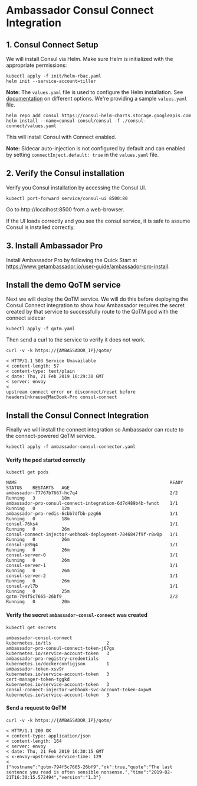 # Ambassador Consul Connect Integration

## 1. Consul Connect Setup

We will install Consul via Helm. Make sure Helm is initialized with the appropriate permissions:

```
kubectl apply -f init/helm-rbac.yaml
helm init --service-account=tiller
```

**Note:** The `values.yaml` file is used to configure the Helm installation. See [documentation](https://www.consul.io/docs/platform/k8s/helm.html#configuration-values-) on different options. We're providing a sample `values.yaml` file.

```shell
helm repo add consul https://consul-helm-charts.storage.googleapis.com
helm install --name=consul consul/consul -f ./consul-connect/values.yaml
```

This will install Consul with Connect enabled. 

**Note:** Sidecar auto-injection is not configured by default and can enabled by setting `connectInject.default: true` in the `values.yaml` file.

## 2. Verify the Consul installation

Verify you Consul installation by accessing the Consul UI. 

```shell
kubectl port-forward service/consul-ui 8500:80
```

Go to http://localhost:8500 from a web-browser.

If the UI loads correctly and you see the consul service, it is safe to assume Consul is installed correctly.

## 3. Install Ambassador Pro

Install Ambassador Pro by following the Quick Start at https://www.getambassador.io/user-guide/ambassador-pro-install.

## Install the demo QoTM service

Next we will deploy the QoTM service. We will do this before deploying the Consul Connect integration to show how Ambassador requires the secret created by that service to successfully route to the QoTM pod with the connect sidecar

```shell
kubectl apply -f qotm.yaml
```

Then send a curl to the service to verify it does not work.

```shell
curl -v -k https://{AMBASSADOR_IP}/qotm/

< HTTP/1.1 503 Service Unavailable
< content-length: 57
< content-type: text/plain
< date: Thu, 21 Feb 2019 16:29:30 GMT
< server: envoy
< 
upstream connect error or disconnect/reset before headers[nkrause@MacBook-Pro consul-connect
```

## Install the Consul Connect Integration

Finally we will install the connect integration so Ambassador can route to the connect-powered QoTM service.

```shell
kubectl apply -f ambassador-consul-connector.yaml
```

#### Verify the pod started correctly

```shell
kubectl get pods 

NAME                                                          READY   STATUS    RESTARTS   AGE
ambassador-77767b7667-hc7q4                                   2/2     Running   3          18m
ambassador-pro-consul-connect-integration-6d7d489b4b-fwndt    1/1     Running   0          12m
ambassador-pro-redis-6cbb7dfbb-pzg66                          1/1     Running   0          18m
consul-76ks4                                                  1/1     Running   0          26m
consul-connect-injector-webhook-deployment-7846847f9f-r8w8p   1/1     Running   0          26m
consul-p89q4                                                  1/1     Running   0          26m
consul-server-0                                               1/1     Running   0          26m
consul-server-1                                               1/1     Running   0          26m
consul-server-2                                               1/1     Running   0          26m
consul-vvl7b                                                  1/1     Running   0          25m
qotm-794f5c7665-26bf9                                         2/2     Running   0          20m
```

#### Verify the secret `ambassador-consul-connect` was created 

```shell
kubectl get secrets

ambassador-consul-connect                                 kubernetes.io/tls                     2     
ambassador-pro-consul-connect-token-j67gs                 kubernetes.io/service-account-token   3     
ambassador-pro-registry-credentials                       kubernetes.io/dockerconfigjson        1     
ambassador-token-xsv9r                                    kubernetes.io/service-account-token   3     
cert-manager-token-tggkd                                  kubernetes.io/service-account-token   3     
consul-connect-injector-webhook-svc-account-token-4xpw9   kubernetes.io/service-account-token   3     
```

#### Send a request to QoTM

```shell
curl -v -k https://{AMBASSADOR_IP}/qotm/

< HTTP/1.1 200 OK
< content-type: application/json
< content-length: 164
< server: envoy
< date: Thu, 21 Feb 2019 16:30:15 GMT
< x-envoy-upstream-service-time: 129
< 
{"hostname":"qotm-794f5c7665-26bf9","ok":true,"quote":"The last sentence you read is often sensible nonsense.","time":"2019-02-21T16:30:15.572494","version":"1.3"}
```